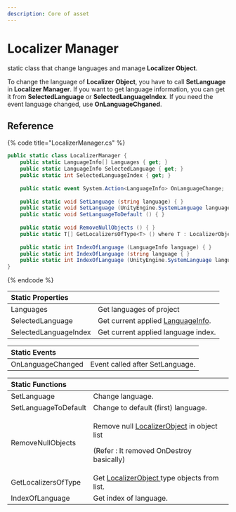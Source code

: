 ```yaml
---
description: Core of asset
---
```


# Localizer Manager

static class that change languages and manage **Localizer Object**.

To change the language of **Localizer Object**, you have to call **SetLanguage** in **Localizer Manager**. If you want to get language information, you can get it from **SelectedLanguage** or **SelectedLanguageIndex**. If you need the event language changed, use **OnLanguageChganed**.

## Reference

{% code title="LocalizerManager.cs" %}
```csharp
public static class LocalizerManager {
    public static LanguageInfo[] Languages { get; }
    public static LanguageInfo SelectedLanguage { get; }
    public static int SelectedLanguageIndex { get; }
    
    public static event System.Action<LanguageInfo> OnLanguageChange;
    
    public static void SetLanguage (string language) { }
    public static void SetLanguage (UnityEngine.SystemLanguage language) { }
    public static void SetLanguageToDefault () { }
    
    public static void RemoveNullObjects () { }
    public static T[] GetLocalizersOfType<T> () where T : LocalizerObject { }
    
    public static int IndexOfLanguage (LanguageInfo language) { }
    public static int IndexOfLanguage (string language { }
    public static int IndexOfLanguage (UnityEngine.SystemLanguage language) { }
}
```
{% endcode %}

| Static Properties |  |
| :--- | :--- |
| Languages | Get languages of project |
| SelectedLanguage | Get current applied [LanguageInfo](language-info.md). |
| SelectedLanguageIndex | Get current applied language index. |

| Static Events |  |
| :--- | :--- |
| OnLanguageChanged | Event called after SetLanguage. |

<table>
  <thead>
    <tr>
      <th style="text-align:left">Static Functions</th>
      <th style="text-align:left"></th>
    </tr>
  </thead>
  <tbody>
    <tr>
      <td style="text-align:left">SetLanguage</td>
      <td style="text-align:left">Change language.</td>
    </tr>
    <tr>
      <td style="text-align:left">SetLanguageToDefault</td>
      <td style="text-align:left">Change to default (first) language.</td>
    </tr>
    <tr>
      <td style="text-align:left">RemoveNullObjects</td>
      <td style="text-align:left">
        <p>Remove null <a href="../localizer-object/">LocalizerObject</a> in object
          list</p>
        <p>(Refer : It removed OnDestroy basically)</p>
      </td>
    </tr>
    <tr>
      <td style="text-align:left">GetLocalizersOfType</td>
      <td style="text-align:left">Get <a href="../localizer-object/">LocalizerObject </a> type objects from
        list.</td>
    </tr>
    <tr>
      <td style="text-align:left">IndexOfLanguage</td>
      <td style="text-align:left">Get index of language.</td>
    </tr>
  </tbody>
</table>



